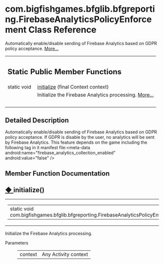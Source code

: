 # com.bigfishgames.bfglib.bfgreporting.FirebaseAnalyticsPolicyEnforcement Class Reference

<div class="contents">Automatically enable/disable sending of Firebase Analytics based on GDPR policy acceptance.    <a href="classcom_1_1bigfishgames_1_1bfglib_1_1bfgreporting_1_1_firebase_analytics_policy_enforcement.html#details">More...</a><table class="memberdecls"><tr class="heading"><td colspan="2"><h2 class="groupheader"><a id="pub-static-methods" name="pub-static-methods"></a> Static Public Member Functions</h2></td></tr><tr class="memitem:a461dd50922808085eb2dd428085169b4"><td class="memItemLeft" align="right" valign="top">static void&#160;</td><td class="memItemRight" valign="bottom"><a class="el" href="classcom_1_1bigfishgames_1_1bfglib_1_1bfgreporting_1_1_firebase_analytics_policy_enforcement.html#a461dd50922808085eb2dd428085169b4">initialize</a> (final Context context)</td></tr><tr class="memdesc:a461dd50922808085eb2dd428085169b4"><td class="mdescLeft">&#160;</td><td class="mdescRight">Initialize the Firebase Analytics processing.  <a href="classcom_1_1bigfishgames_1_1bfglib_1_1bfgreporting_1_1_firebase_analytics_policy_enforcement.html#a461dd50922808085eb2dd428085169b4">More...</a><br /></td></tr><tr class="separator:a461dd50922808085eb2dd428085169b4"><td class="memSeparator" colspan="2">&#160;</td></tr></table><a name="details" id="details"></a><h2 class="groupheader">Detailed Description</h2><div class="textblock">Automatically enable/disable sending of Firebase Analytics based on GDPR policy acceptance. If GDPR is disable by the user, no analytics will be sent by Firebase Analytics. This feature depends on the game including the following tag in it manifest file:&lt;meta-data android:name="firebase_analytics_collection_enabled" android:value="false" /&gt; </div><h2 class="groupheader">Member Function Documentation</h2><a id="a461dd50922808085eb2dd428085169b4" name="a461dd50922808085eb2dd428085169b4"></a><h2 class="memtitle"><span class="permalink"><a href="#a461dd50922808085eb2dd428085169b4">&#9670;&nbsp;</a></span>initialize()</h2><div class="memitem"><div class="memproto"><table class="mlabels"><tr><td class="mlabels-left"><table class="memname"><tr><td class="memname">static void com.bigfishgames.bfglib.bfgreporting.FirebaseAnalyticsPolicyEnforcement.initialize </td><td>(</td><td class="paramtype">final Context&#160;</td><td class="paramname"><em>context</em></td><td>)</td><td></td></tr></table></td><td class="mlabels-right"><span class="mlabels"><span class="mlabel">inline</span><span class="mlabel">static</span></span></td></tr></table></div><div class="memdoc">Initialize the Firebase Analytics processing. <dl class="params"><dt>Parameters</dt><dd><table class="params"><tr><td class="paramname">context</td><td>Any Activity context </td></tr></table></dd></dl></div></div></div> 
